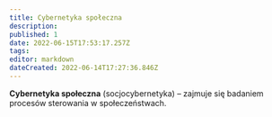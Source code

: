 ```yaml
---
title: Cybernetyka społeczna
description: 
published: 1
date: 2022-06-15T17:53:17.257Z
tags: 
editor: markdown
dateCreated: 2022-06-14T17:27:36.846Z
---
```


**Cybernetyka społeczna** (socjocybernetyka) – zajmuje się badaniem procesów sterowania w społeczeństwach.

